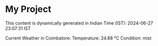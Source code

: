 # My Project

This content is dynamically generated in Indian Time (IST): 2024-06-27 23:07:31 IST


Current Weather in Coimbatore:
Temperature: 24.88 °C
Condition: mist
